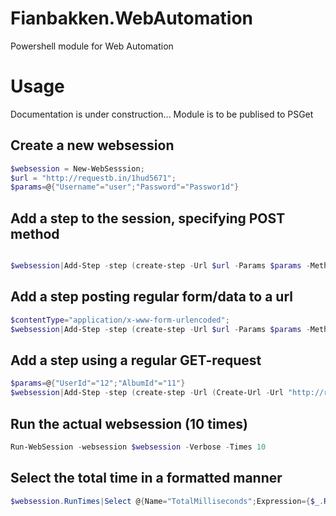 # Fianbakken.WebAutomation

Powershell module for Web Automation

# Usage
Documentation is under construction...
Module is to be publised to PSGet

## Create a new websession
```powershell
$websession = New-WebSesssion;
$url = "http://requestb.in/1hud5671";
$params=@{"Username"="user";"Password"="Passwor1d"} 
```
## Add a step to the session, specifying POST method
```powershell

$websession|Add-Step -step (create-step -Url $url -Params $params -Method POST)
```
## Add a step posting regular form/data to a url
```powershell
$contentType="application/x-www-form-urlencoded";
$websession|Add-Step -step (create-step -Url $url -Params $params -Method POST -ContentType $contentType)
```

## Add a step using a regular GET-request 

```powershell
$params=@{"UserId"="12";"AlbumId"="11"} 
$websession|Add-Step -step (create-step -Url (Create-Url -Url "http://requestb.in/1hud5671" -Params $params);
```

## Run the actual websession (10 times)
```powershell
Run-WebSession -websession $websession -Verbose -Times 10
```

## Select the total time in a formatted manner
```powershell
$websession.RunTimes|Select @{Name="TotalMilliseconds";Expression={$_.ResponseTime.TotalMilliseconds}}, @{Name="Url";Expression={$websession.Steps[$_.StepIndex].Url}}, @{Name="Method";Expression={$websession.Steps[$_.StepIndex].Method}}
```

